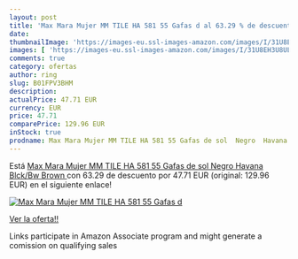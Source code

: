 ```yaml
---
layout: post
title: 'Max Mara Mujer MM TILE HA 581 55 Gafas d al 63.29 % de descuento'
date: 
thumbnailImage: 'https://images-eu.ssl-images-amazon.com/images/I/31U8EH3U8UL._SL200_.jpg'
images: [ 'https://images-eu.ssl-images-amazon.com/images/I/31U8EH3U8UL._SL200_.jpg' ]
comments: true
category: ofertas
author: ring
slug: B01FPV3BHM
description:
actualPrice: 47.71 EUR
currency: EUR
price: 47.71
comparePrice: 129.96 EUR
inStock: true
prodname: Max Mara Mujer MM TILE HA 581 55 Gafas de sol  Negro  Havana Blck/Bw Brown 
---
```


Está [Max Mara Mujer MM TILE HA 581 55 Gafas de sol  Negro  Havana Blck/Bw Brown ](https://www.amazon.es/dp/B01FPV3BHM/?tag=tolees-21) con 63.29 de descuento por 47.71 EUR (original: 129.96 EUR) en el siguiente enlace!

[![Max Mara Mujer MM TILE HA 581 55 Gafas d](https://images-eu.ssl-images-amazon.com/images/I/31U8EH3U8UL._SL200_.jpg)](https://www.amazon.es/dp/B01FPV3BHM/?tag=tolees-21)

[Ver la oferta!!](https://www.amazon.es/dp/B01FPV3BHM/?tag=tolees-21)

Links participate in Amazon Associate program and might generate a comission on qualifying sales


